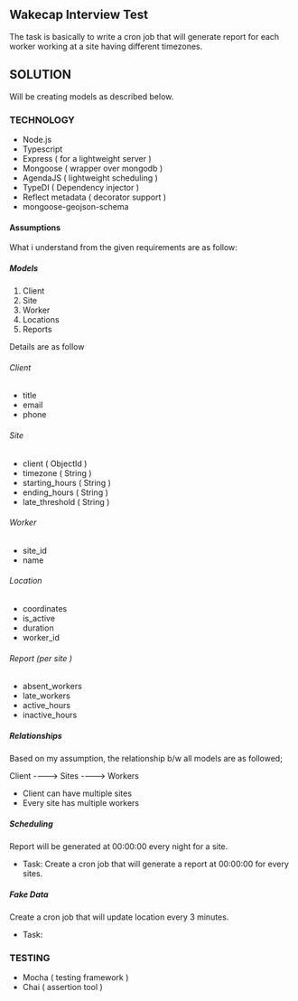 ## Wakecap Interview Test

The task is basically to write a cron job that will generate report for each worker working
at a site having different timezones.

## SOLUTION

Will be creating models as described below.

### TECHNOLOGY

- Node.js
- Typescript
- Express ( for a lightweight server )
- Mongoose ( wrapper over mongodb )
- AgendaJS ( lightweight scheduling )
- TypeDI ( Dependency injector )
- Reflect metadata ( decorator support )
- mongoose-geojson-schema

#### Assumptions

What i understand from the given requirements are as follow:

##### Models

1. Client
2. Site
3. Worker
4. Locations
5. Reports

Details are as follow

###### Client

- title
- email
- phone

###### Site

- client ( ObjectId )
- timezone ( String )
- starting_hours ( String )
- ending_hours ( String )
- late_threshold ( String )

###### Worker

- site_id
- name

###### Location

- coordinates
- is_active
- duration
- worker_id

###### Report (per site )

- absent_workers
- late_workers
- active_hours
- inactive_hours

##### Relationships

Based on my assumption, the relationship b/w all models are as followed;

Client ----> Sites ----> Workers

- Client can have multiple sites
- Every site has multiple workers

##### Scheduling

Report will be generated at 00:00:00 every night for a site.

- Task: Create a cron job that will generate a report at 00:00:00 for every sites.

##### Fake Data

Create a cron job that will update location
every 3 minutes.

- Task:

### TESTING

- Mocha ( testing framework )
- Chai ( assertion tool )
